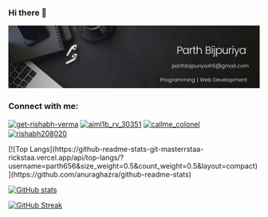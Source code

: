 ### Hi there 👋
<!-- adding photo -->

![MasterHead](https://github.com/parth656/parth656/blob/main/profile.png?raw=true)

<h3 align="left">Connect with me:</h3>
<p align="left">
<a href="https://www.linkedin.com/in/parth-bijpuriya-821786228/" target="blank"><img align="center" src="https://raw.githubusercontent.com/rahuldkjain/github-profile-readme-generator/master/src/images/icons/Social/linked-in-alt.svg" alt="get-rishabh-verma" height="30" width="40" /></a>
<a href="https://www.hackerrank.com/AIMLPARTH31717" target="blank"><img align="center" src="https://raw.githubusercontent.com/rahuldkjain/github-profile-readme-generator/master/src/images/icons/Social/hackerrank.svg" alt="aiml1b_rv_30351" height="30" width="40" /></a>
<a href="https://www.leetcode.com/parthbijpuriya" target="blank"><img align="center" src="https://raw.githubusercontent.com/rahuldkjain/github-profile-readme-generator/master/src/images/icons/Social/leet-code.svg" alt="callme_colonel" height="30" width="40" /></a>
<a href="https://auth.geeksforgeeks.org/user/parthbijpuriya416" target="blank"><img align="center" src="https://raw.githubusercontent.com/rahuldkjain/github-profile-readme-generator/master/src/images/icons/Social/geeks-for-geeks.svg" alt="rishabh208020" height="30" width="40" /></a>
</p>
[![Top Langs](https://github-readme-stats-git-masterrstaa-rickstaa.vercel.app/api/top-langs/?username=parth656&size_weight=0.5&count_weight=0.5&layout=compact)](https://github.com/anuraghazra/github-readme-stats)

[![GitHub stats](https://github-readme-stats.vercel.app/api?username=parth656)](https://github.com/anuraghazra/github-readme-stats)

[![GitHub Streak](https://streak-stats.demolab.com/?user=parth656)](https://git.io/streak-stats)

<!--
**parth656/parth656** is a ✨ _special_ ✨ repository because its `README.md` (this file) appears on your GitHub profile.

Here are some ideas to get you started:

- 🔭 I’m currently working on ...
- 🌱 I’m currently learning ...
- 👯 I’m looking to collaborate on ...
- 🤔 I’m looking for help with ...
- 💬 Ask me about ...
- 📫 How to reach me: ...
- 😄 Pronouns: ...
- ⚡ Fun fact: ...
-->

